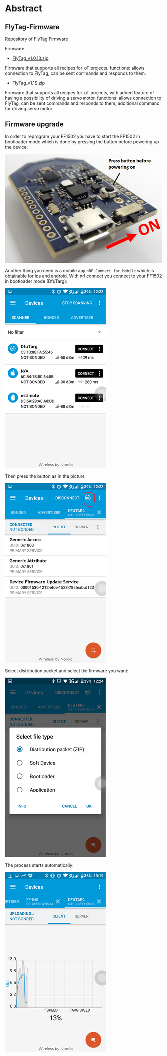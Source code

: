 
# Abstract

## FlyTag-Firmware

Repository of FlyTag Firmware

Firmware:

* [FlyTag_v1.0.13.zip](FlyTag_v1.0.13.zip)

Firmware that supports all recipes for IoT projects.
functions:
	allows connection to FlyTag,
	can be sent commands and responds to them.

* FlyTag_v1.1S.zip

Firmware that supports all recipes for IoT projects,
with added feature of having a possibility of driving a servo motor.
functions:
	allows connection to FlyTag,
	can be sent commands and responds to them,
	additional command for driving servo motor


## Firmware upgrade

In order to reprogram your FF1502 you have to start the FF1502 in bootloader mode which is done by pressing the button before powering up the device:

![](img/0.png)

Another thing you need is a mobile app `nRF Connect for Mobile` which is obtainable for ios and android. With nrf connect you connect to your FF1502 in bootloader mode (DfuTarg):

![](img/1.png)

Then press the button as in the picture:

![](img/2.png)

Select distribution packet and select the firmware you want:

![](img/3.png)


The process starts automatically:

![](img/5.png)





